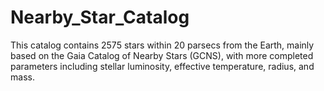 # Nearby_Star_Catalog
This catalog contains 2575 stars within 20 parsecs from the Earth, mainly based on the Gaia Catalog of Nearby Stars (GCNS), with more completed parameters including stellar luminosity, effective temperature, radius, and mass.

